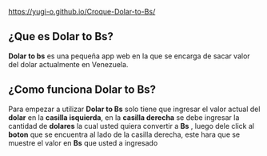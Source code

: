 https://yugi-o.github.io/Croque-Dolar-to-Bs/

## ¿Que es Dolar to Bs?
**Dolar to bs** es una pequeña app web en la que se encarga de sacar valor del dolar actualmente en Venezuela.

## ¿Como funciona Dolar to Bs?
Para empezar a utilizar **Dolar to Bs** solo tiene que ingresar el valor actual del **dolar** en la **casilla isquierda**, en la **casilla derecha** se debe ingresar la cantidad de **dolares** la cual usted quiera convertir a **Bs** , luego dele click al **boton** que se encuentra al lado de la casilla derecha, este hara que se muestre el valor en **Bs** que usted a ingresado
